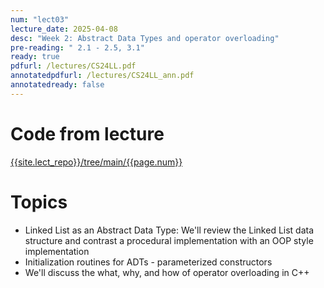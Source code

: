 ```yaml
---
num: "lect03"
lecture_date: 2025-04-08
desc: "Week 2: Abstract Data Types and operator overloading"
pre-reading: " 2.1 - 2.5, 3.1"
ready: true
pdfurl: /lectures/CS24LL.pdf
annotatedpdfurl: /lectures/CS24LL_ann.pdf
annotatedready: false
---
```

# Code from lecture

[{{site.lect_repo}}/tree/main/{{page.num}}]({{site.lect_repo}}/tree/main/{{page.num}})

# Topics
- Linked List as an Abstract Data Type: We'll review the Linked List data structure and contrast a procedural implementation with an OOP style implementation
- Initialization routines for ADTs - parameterized constructors
- We'll discuss the what, why, and how of operator overloading in C++


